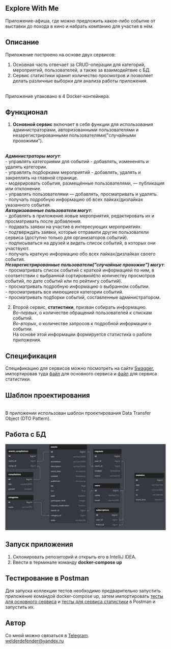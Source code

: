 ## Explore With Me
Приложение-афиша, где можно предложить какое-либо событие от выставки до похода в кино и набрать компанию для участия в нём.

## Описание
Приложение построено на основе двух сервисов:
1. Основная часть отвечает за CRUD-операции для категорий, мероприятий, пользователей, а также за взаимодейтвие с БД.
2. Сервис статистики хранит количество просмотров и позволяет делать различные выборки для анализа работы приложения.

<br>Приложение упаковано в 4 Docker-контейнера.

## Функционал

1. **Основной сервис** включает в себя функции для использования администраторами, авторизованными 
пользователями и незарегистрированными пользователями("случайными прохожими").

<br> *__Администраторы могут__*:
<br>- управлять категориями для событий - добавлять, измененять и удалять категории.
<br>- управлять подборками мероприятий - добавлять, удалять и закреплять на главной странице.
<br>- модерировать события, размещённые пользователями, — публикация или отклонение.
<br>- управлять пользователями — добавлять, просматривать и удалять.
<br>- получать подробную информацию об всех лайках/дизлайках указанного события.
<br> **_Авторизованные пользователи могут_**:
<br>- добавлять в приложение новые мероприятия, редактировать их и просматривать после добавления.
<br>- подавать заявки на участие в интересующих мероприятиях.
<br>- подтверждать заявки, которые отправили другие пользователи сервиса (доступно только для 
организаторов событий).
<br>- подписываться на друзей и видеть список событий, в которых они участвуют.
<br>- получать краткую информацию обо всех лайках/дизлайках своего события.
<br> **_Незарегистрированные пользователи("случайные прохожие") могут_**:
<br>- просматривать список событий с краткой информацией по ним, в соответствии с выбранной 
сортировкой(по количеству просмотров событий, по дате событий или по рейтингу событий).
<br>- просматривать подробную информацию о выбранном событии.
<br>- просматривать все имеющиеся категории событий.
<br>- просматривать подборки событий, составленные администратором.


2. Второй сервис, **статистики**, призван собирать информацию. 
<br> _Во-первых_, о количестве обращений 
пользователей к спискам событий.
<br> _Во-вторых_, о количестве запросов к подробной информации 
о событии. 
<br> На основе этой информации формируется статистика о работе приложения.

## Спецификация

Спецификацию для сервисов можно посмотреть на сайте [Swagger](https://editor-next.swagger.io/), 
импортировав туда [файл](https://github.com/welderdefender/explore-with-me/blob/main/postman-and-api-specs/ewm-main-service-api.json) для основного сервиса 
и [файл](https://github.com/welderdefender/explore-with-me/blob/main/postman-and-api-specs/ewm-stats-service-api.json) для сервиса статистики.

## Шаблон проектирования

<br> В приложении использован шаблон проектирования Data Transfer Object (DTO Pattern).

## Работа с БД
![This is an image](er-diagram.png)

## Запуск приложения
1. Склонировать репозиторий и открыть его в IntelliJ IDEA.
2. Ввести в терминале команду **docker-compose up**

## Тестирование в Postman
Для запуска коллекции тестов необходимо предварительно запустить приложение командой docker-compose up, затем импортировать [тесты для основного сервиса](https://github.com/welderdefender/explore-with-me/blob/main/postman-and-api-specs/ewm-main-service.json) и [тесты для сервиса статистики](https://github.com/welderdefender/explore-with-me/blob/main/postman-and-api-specs/ewm-stat-service.json) в Postman и запустить их.

## Автор
Со мной можно связаться в [Telegram](https://t.me/welderdefender).
<br>welderdefender@yandex.ru
